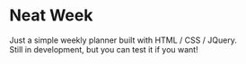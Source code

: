 # Neat Week
Just a simple weekly planner built with HTML / CSS / JQuery. <br>Still in development, but you can test it if you want!
